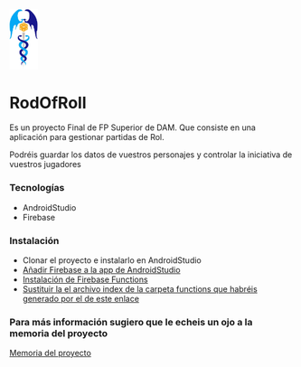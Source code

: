  <img src="ReadMeFolder/caduceo.JPG" width="10%" height="10%"></img>
<h1> RodOfRoll </h1>
<p>Es un proyecto Final de FP Superior de DAM. Que consiste en una aplicación para gestionar partidas de Rol.</p>
<p>Podréis guardar los datos de vuestros personajes y controlar la iniciativa de vuestros jugadores</p>
<h3>Tecnologías</h3>
<ul>
  <li>AndroidStudio</li>
  <li>Firebase</li>
</ul>

<h3>Instalación</h3>
<ul>
  <li>Clonar el proyecto e instalarlo en AndroidStudio</li>
  <li><a href=https://firebase.google.com/docs/android/setup?hl=es>Añadir Firebase a la app de AndroidStudio</a></li>
  <li><a href="https://firebase.google.com/docs/functions/get-started?hl=es">Instalación de Firebase Functions</a></li>	
  <li><a href="index.js">Sustituir la el archivo index de la carpeta functions que habréis generado  por el de este enlace</a></li>	
</ul>
  
	
<h3>Para más información sugiero que le echeis un ojo a la memoria del proyecto</h3>
 <a href="MemoriaDelProyecto.pdf">Memoria del proyecto</a>
 


	

